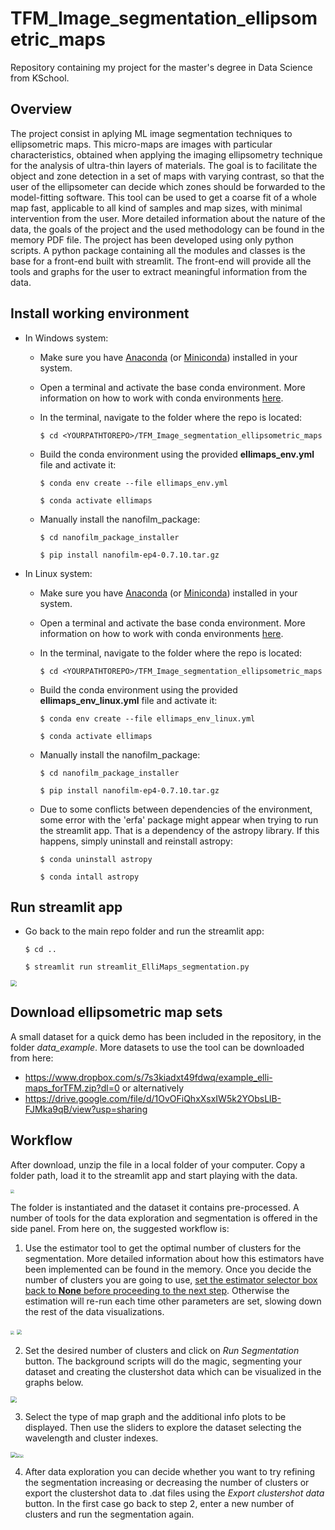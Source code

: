 # TFM_Image_segmentation_ellipsometric_maps

Repository containing my project for the master's degree in Data Science from KSchool. 

## Overview

The project consist in aplying ML image segmentation techniques to ellipsometric maps. This micro-maps are images with particular characteristics, obtained when applying the imaging ellipsometry technique for the analysis of ultra-thin layers of materials. The goal is to facilitate the object and zone detection in a set of maps with varying contrast, so that the user of the ellipsometer can decide which zones should be forwarded to the model-fitting software. This tool can be used to get a coarse fit of a whole map fast, applicable to all kind of samples and map sizes, with minimal intervention from the user.
More detailed information about the nature of the data, the goals of the project and the used methodology can be found in the memory PDF file. 
The project has been developed using only python scripts. A python package containing all the modules and classes is the base for a front-end built with streamlit. The front-end will provide all the tools and graphs for the user to extract meaningful information from the data. 

## Install working environment

- In Windows system:

  - Make sure you have [Anaconda](https://www.anaconda.com/products/individual) (or [Miniconda](https://docs.conda.io/en/latest/miniconda.html)) installed in your system. 

  - Open a terminal and activate the base conda environment. More information on how to work with conda environments [here](https://carpentries-incubator.github.io/introduction-to-conda-for-data-scientists/aio/index.html).

  - In the terminal, navigate to the folder where the repo is located:

    `$ cd <YOURPATHTOREPO>/TFM_Image_segmentation_ellipsometric_maps`

  - Build the conda environment using the provided **ellimaps_env.yml** file and activate it:

    `$ conda env create --file ellimaps_env.yml`

    `$ conda activate ellimaps`

  - Manually install the nanofilm_package:

    `$ cd nanofilm_package_installer`

    `$ pip install nanofilm-ep4-0.7.10.tar.gz`

- In Linux system: 

  - Make sure you have [Anaconda](https://www.anaconda.com/products/individual) (or [Miniconda](https://docs.conda.io/en/latest/miniconda.html)) installed in your system. 

  - Open a terminal and activate the base conda environment. More information on how to work with conda environments [here](https://carpentries-incubator.github.io/introduction-to-conda-for-data-scientists/aio/index.html).

  - In the terminal, navigate to the folder where the repo is located:

    `$ cd <YOURPATHTOREPO>/TFM_Image_segmentation_ellipsometric_maps`

  - Build the conda environment using the provided **ellimaps_env_linux.yml** file and activate it:

    `$ conda env create --file ellimaps_env_linux.yml`

    `$ conda activate ellimaps`

  - Manually install the nanofilm_package:

    `$ cd nanofilm_package_installer`

    `$ pip install nanofilm-ep4-0.7.10.tar.gz`

  - Due to some conflicts between dependencies of the environment, some error with the 'erfa' package might appear when trying to run the streamlit app. That is a dependency of the astropy library. If this happens, simply uninstall and reinstall astropy:

    `$ conda uninstall astropy`

    `$ conda intall astropy`

## Run streamlit app

- Go back to the main repo folder and run the streamlit app:

  `$ cd ..`

  `$ streamlit run streamlit_ElliMaps_segmentation.py`



<img src="https://drive.google.com/uc?export=view&id=1bRoh65NIkkSG1NidMy2r-X3D04rn5Yqn" style="zoom: 60%;"/>


## Download ellipsometric map sets 

A small dataset for a quick demo has been included in the repository, in the folder *data_example*. 
More datasets to use the tool can be downloaded from here:

- https://www.dropbox.com/s/7s3kiadxt49fdwq/example_elli-maps_forTFM.zip?dl=0 or alternatively
- https://drive.google.com/file/d/1OvOFiQhxXsxIW5k2YObsLlB-FJMka9qB/view?usp=sharing

## Workflow

After download,  unzip the file in a local folder of your computer. Copy a folder path, load it to the streamlit app and start playing with the data.



<img src="https://drive.google.com/uc?export=view&id=141VeHChZ-SGohv2sHiouNANmNaTK0_1V" style="zoom: 40%;"/>



The folder is instantiated and the dataset it contains pre-processed. A number of tools for the data exploration and segmentation is offered in the side panel. From here on, the suggested workflow is:

1. Use the estimator tool to get the optimal number of clusters for the segmentation. More detailed information about how this estimators have been implemented can be found in the memory. Once you decide the number of clusters you are going to use, <u>set the estimator selector box back to **None** before proceeding to the next step</u>. Otherwise the estimation will re-run each time other parameters are set, slowing down the rest of the data visualizations.

<img src="https://drive.google.com/uc?export=view&id=1ARfjW-_GIwsQAdaJS_Xk3FQyiQHZ2GEQ" style="zoom: 40%;"/> <img src="https://drive.google.com/uc?export=view&id=1RHUP7iFunOC7hhzQXPmPWFRdZ4b1By5-" style="zoom: 50%;"/>

2. Set the desired number of clusters and click on *Run Segmentation* button. The background scripts will do the magic, segmenting your dataset and creating the clustershot data which can be visualized in the graphs below.



<img src="https://drive.google.com/uc?export=view&id=108TxW8LKekzjdTCEBoRNKrdN0YeubROQ" style="zoom: 60%;"/> 



3. Select the type of map graph and the additional info plots to be displayed. Then use the sliders to explore the dataset selecting the wavelength and cluster indexes. 



<img src="https://drive.google.com/uc?export=view&id=1p81kDKi1ueYyNtAQfE35AfmOoG4VZgrP" style="zoom: 60%;"/><img src="https://drive.google.com/uc?export=view&id=1X277AVvtRKhEsg1JglyAPMAlmroQVn95" style="zoom: 40%;"/><img src="https://drive.google.com/uc?export=view&id=1gn67ERqYUevTxua7-eDxrEzX9yjB8tDx" style="zoom: 30%;"/>



4. After data exploration you can decide whether you want to try refining the segmentation increasing or decreasing the number of clusters or export the clustershot data to .dat files using the *Export clustershot data* button. In the first case go back to step 2, enter a new number of clusters and run the segmentation again. 
